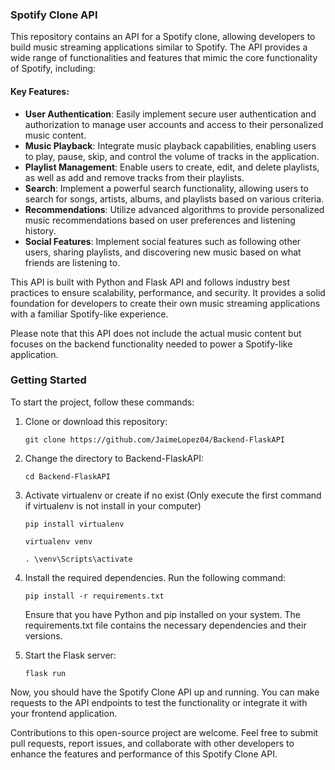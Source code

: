 ### Spotify Clone API

This repository contains an API for a Spotify clone, allowing developers to build music streaming applications similar to Spotify. The API provides a wide range of functionalities and features that mimic the core functionality of Spotify, including:

#### Key Features:
- **User Authentication**: Easily implement secure user authentication and authorization to manage user accounts and access to their personalized music content.
- **Music Playback**: Integrate music playback capabilities, enabling users to play, pause, skip, and control the volume of tracks in the application.
- **Playlist Management**: Enable users to create, edit, and delete playlists, as well as add and remove tracks from their playlists.
- **Search**: Implement a powerful search functionality, allowing users to search for songs, artists, albums, and playlists based on various criteria.
- **Recommendations**: Utilize advanced algorithms to provide personalized music recommendations based on user preferences and listening history.
- **Social Features**: Implement social features such as following other users, sharing playlists, and discovering new music based on what friends are listening to.

This API is built with Python and Flask API and follows industry best practices to ensure scalability, performance, and security. It provides a solid foundation for developers to create their own music streaming applications with a familiar Spotify-like experience.

Please note that this API does not include the actual music content but focuses on the backend functionality needed to power a Spotify-like application.

### Getting Started

To start the project, follow these commands:

1. Clone or download this repository:
   ```
   git clone https://github.com/JaimeLopez04/Backend-FlaskAPI
   ```

2. Change the directory to Backend-FlaskAPI:
    ```
    cd Backend-FlaskAPI
    ```

3. Activate virtualenv or create if no exist (Only execute the first command if virtualenv is not install in your computer)
     ```
     pip install virtualenv

     virtualenv venv
     
     . \venv\Scripts\activate
     ```

4. Install the required dependencies. Run the following command:
    ```
    pip install -r requirements.txt
    ```

    Ensure that you have Python and pip installed on your system. The requirements.txt file contains the necessary dependencies and their versions.

5. Start the Flask server:
    ```
    flask run
    ```

Now, you should have the Spotify Clone API up and running. You can make requests to the API endpoints to test the functionality or integrate it with your frontend application.

Contributions to this open-source project are welcome. Feel free to submit pull requests, report issues, and collaborate with other developers to enhance the features and performance of this Spotify Clone API.
